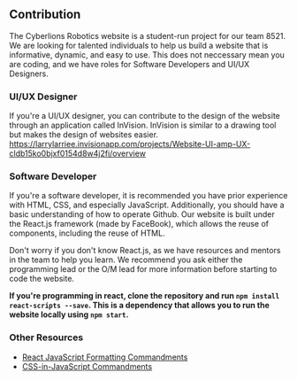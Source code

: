 ## Contribution

The Cyberlions Robotics website is a student-run project for our team 8521. We are looking for talented individuals to help us build a website that is informative, dynamic, and easy to use. This does not neccessary mean you are coding, and we have roles for Software Developers and UI/UX Designers.

### UI/UX Designer

If you're a UI/UX designer, you can contribute to the design of the website through an application called InVision. InVision is similar to a drawing tool but makes the design of websites easier. https://larrylarriee.invisionapp.com/projects/Website-UI-amp-UX-cldb15ko0bjxf0154d8w4j2fi/overview

### Software Developer

If you're a software developer, it is recommended you have prior experience with HTML, CSS, and especially JavaScript. Additionally, you should have a basic understanding of how to operate Github. Our website is built under the React.js framework (made by FaceBook), which allows the reuse of components, including the reuse of HTML.

Don't worry if you don't know React.js, as we have resources and mentors in the team to help you learn. We recommend you ask either the programming lead or the O/M lead for more information before starting to code the website.

**If you're programming in react, clone the repository and run `npm install react-scripts --save`. This is a dependency that allows you to run the website locally using `npm start`.**

### Other Resources

- [React JavaScript Formatting Commandments](https://github.com/airbnb/javascript/tree/master/react)
- [CSS-in-JavaScript Commandments](https://github.com/airbnb/javascript/tree/master/css-in-javascript)
